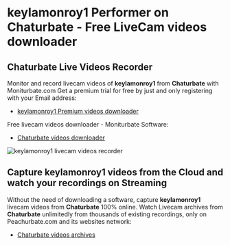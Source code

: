 # keylamonroy1 Performer on Chaturbate - Free LiveCam videos downloader

## Chaturbate Live Videos Recorder

Monitor and record livecam videos of **keylamonroy1** from **Chaturbate** with Moniturbate.com
Get a premium trial for free by just and only registering with your Email address:
* [keylamonroy1 Premium videos downloader](https://moniturbate.com/request-demo-licence-key.html)

Free livecam videos downloader - Moniturbate Software:
* [Chaturbate videos downloader](https://moniturbate.com/moniturbate-download-software.html)

![keylamonroy1 livecam videos recorder](https://peachurnet.com/templates/moniturbate-software.png)


## Capture keylamonroy1 videos from the Cloud and watch your recordings on Streaming

Without the need of downloading a software, capture **keylamonroy1** livecam videos from **Chaturbate** 100% online.
Watch Livecam archives from **Chaturbate** unlimitedly from thousands of existing recordings, only on Peachurbate.com and its websites network:
* [Chaturbate videos archives](https://peachurnet.com/)